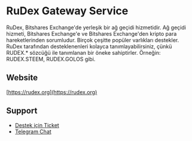 # RuDex Gateway Service

RuDex, Bitshares Exchange'de yerleşik bir ağ geçidi hizmetidir. Ağ geçidi hizmeti, Bitshares Exchange'e ve Bitshares Exchange'den kripto para hareketlerinden sorumludur. Birçok çeşitte popüler varlıkları destekler. RuDex tarafından desteklenenleri kolayca tanımlayabilirsiniz, çünkü RUDEX.* sözcüğü ile tanımlanan bir öneke sahiptirler. 
Örneğin: RUDEX.STEEM, RUDEX.GOLOS gibi.

## Website
[https://rudex.org](https://rudex.org)

## Support
- [Destek için Ticket](https://rudex.freshdesk.comm)
- [Telegram Chat](https://t.me/BitSharesDEX_RU)
